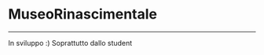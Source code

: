  MuseoRinascimentale
=====================
*********************
In sviluppo :)
Soprattutto dallo student